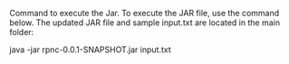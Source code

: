 Command to execute the Jar. To execute the JAR file, use the command below. The updated JAR file and sample input.txt are located in the main folder: 

java -jar rpnc-0.0.1-SNAPSHOT.jar input.txt
